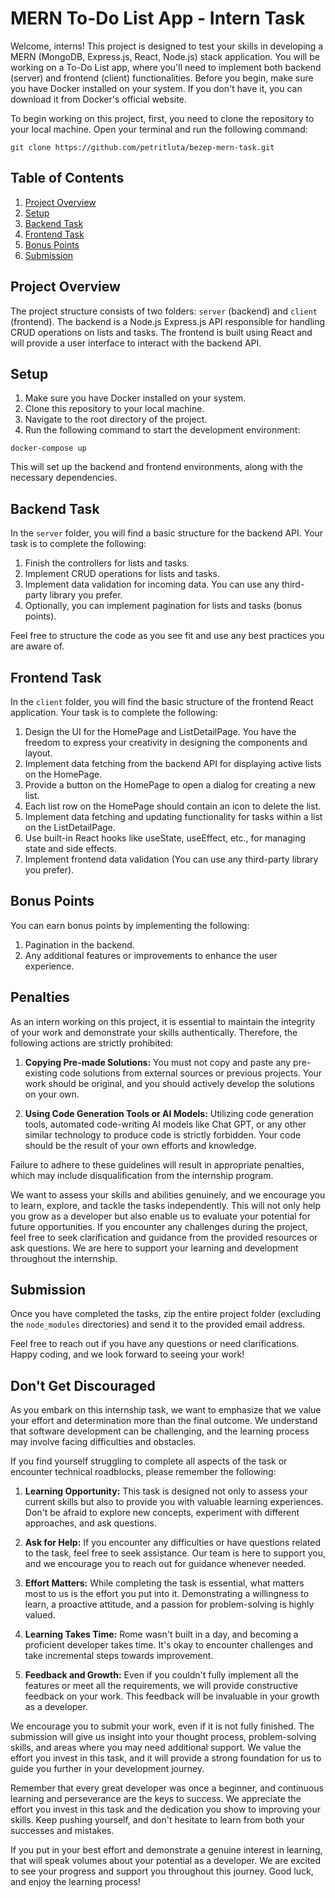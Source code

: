 # MERN To-Do List App - Intern Task
Welcome, interns! This project is designed to test your skills in developing a MERN (MongoDB, Express.js, React, Node.js) stack application. You will be working on a To-Do List app, where you'll need to implement both backend (server) and frontend (client) functionalities. Before you begin, make sure you have Docker installed on your system. If you don't have it, you can download it from Docker's official website.

To begin working on this project, first, you need to clone the repository to your local machine. Open your terminal and run the following command:

```
git clone https://github.com/petritluta/bezep-mern-task.git
```


## Table of Contents
1. [Project Overview](#project-overview)
2. [Setup](#setup)
3. [Backend Task](#backend-task)
4. [Frontend Task](#frontend-task)
5. [Bonus Points](#bonus-points)
6. [Submission](#submission)

## Project Overview
The project structure consists of two folders: `server` (backend) and `client` (frontend). The backend is a Node.js Express.js API responsible for handling CRUD operations on lists and tasks. The frontend is built using React and will provide a user interface to interact with the backend API.

## Setup
1. Make sure you have Docker installed on your system.
2. Clone this repository to your local machine.
3. Navigate to the root directory of the project.
4. Run the following command to start the development environment:
```
docker-compose up
```
This will set up the backend and frontend environments, along with the necessary dependencies.

## Backend Task
In the `server` folder, you will find a basic structure for the backend API. Your task is to complete the following:

1. Finish the controllers for lists and tasks.
2. Implement CRUD operations for lists and tasks.
3. Implement data validation for incoming data. You can use any third-party library you prefer.
4. Optionally, you can implement pagination for lists and tasks (bonus points).

Feel free to structure the code as you see fit and use any best practices you are aware of.

## Frontend Task
In the `client` folder, you will find the basic structure of the frontend React application. Your task is to complete the following:

1. Design the UI for the HomePage and ListDetailPage. You have the freedom to express your creativity in designing the components and layout.
2. Implement data fetching from the backend API for displaying active lists on the HomePage.
3. Provide a button on the HomePage to open a dialog for creating a new list.
4. Each list row on the HomePage should contain an icon to delete the list.
5. Implement data fetching and updating functionality for tasks within a list on the ListDetailPage.
6. Use built-in React hooks like useState, useEffect, etc., for managing state and side effects.
7. Implement frontend data validation (You can use any third-party library you prefer).

## Bonus Points
You can earn bonus points by implementing the following:

1. Pagination in  the backend.
2. Any additional features or improvements to enhance the user experience.

## Penalties

As an intern working on this project, it is essential to maintain the integrity of your work and demonstrate your skills authentically. Therefore, the following actions are strictly prohibited:

1. **Copying Pre-made Solutions:** You must not copy and paste any pre-existing code solutions from external sources or previous projects. Your work should be original, and you should actively develop the solutions on your own.

2. **Using Code Generation Tools or AI Models:** Utilizing code generation tools, automated code-writing AI models like Chat GPT, or any other similar technology to produce code is strictly forbidden. Your code should be the result of your own efforts and knowledge.

Failure to adhere to these guidelines will result in appropriate penalties, which may include disqualification from the internship program.

We want to assess your skills and abilities genuinely, and we encourage you to learn, explore, and tackle the tasks independently. This will not only help you grow as a developer but also enable us to evaluate your potential for future opportunities. If you encounter any challenges during the project, feel free to seek clarification and guidance from the provided resources or ask questions. We are here to support your learning and development throughout the internship.

## Submission
Once you have completed the tasks, zip the entire project folder (excluding the `node_modules` directories) and send it to the provided email address.

Feel free to reach out if you have any questions or need clarifications. Happy coding, and we look forward to seeing your work!

## Don't Get Discouraged

As you embark on this internship task, we want to emphasize that we value your effort and determination more than the final outcome. We understand that software development can be challenging, and the learning process may involve facing difficulties and obstacles.

If you find yourself struggling to complete all aspects of the task or encounter technical roadblocks, please remember the following:

1. **Learning Opportunity:** This task is designed not only to assess your current skills but also to provide you with valuable learning experiences. Don't be afraid to explore new concepts, experiment with different approaches, and ask questions.

2. **Ask for Help:** If you encounter any difficulties or have questions related to the task, feel free to seek assistance. Our team is here to support you, and we encourage you to reach out for guidance whenever needed.

3. **Effort Matters:** While completing the task is essential, what matters most to us is the effort you put into it. Demonstrating a willingness to learn, a proactive attitude, and a passion for problem-solving is highly valued.

4. **Learning Takes Time:** Rome wasn't built in a day, and becoming a proficient developer takes time. It's okay to encounter challenges and take incremental steps towards improvement.

5. **Feedback and Growth:** Even if you couldn't fully implement all the features or meet all the requirements, we will provide constructive feedback on your work. This feedback will be invaluable in your growth as a developer.

We encourage you to submit your work, even if it is not fully finished. The submission will give us insight into your thought process, problem-solving skills, and areas where you may need additional support. We value the effort you invest in this task, and it will provide a strong foundation for us to guide you further in your development journey.

Remember that every great developer was once a beginner, and continuous learning and perseverance are the keys to success. We appreciate the effort you invest in this task and the dedication you show to improving your skills. Keep pushing yourself, and don't hesitate to learn from both your successes and mistakes.

If you put in your best effort and demonstrate a genuine interest in learning, that will speak volumes about your potential as a developer. We are excited to see your progress and support you throughout this journey. Good luck, and enjoy the learning process!
